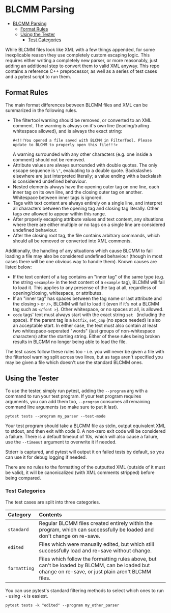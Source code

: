 # BLCMM Parsing

- [BLCMM Parsing](#blcmm-parsing)
  - [Format Rules](#format-rules)
  - [Using the Tester](#using-the-tester)
    - [Test Categories](#test-categories)

While BLCMM files look like XML with a few things appended, for some inexplicable reason they use
completely custom escaping logic. This requires either writing a completely new parser, or more
reasonably, just adding an additional step to convert them to valid XML anyway. This repo contains a
reference C++ preprocessor, as well as a series of test cases and a pytest script to run them.

## Format Rules
The main format differences between BLCMM files and XML can be summarized in the following rules.

- The filtertool warning should be removed, or converted to an XML comment. The warning is always on
  it's own line (leading/trailing whitespace allowed), and is always the exact string:
  ```
  #<!!!You opened a file saved with BLCMM in FilterTool. Please update to BLCMM to properly open this file!!!>
  ```
  A warning surrounded with any other characters (e.g. one inside a comment) should not be removed.
- Attribute values are always surrounded with double quotes. The only escape sequence is `\"`,
  evaluating to a double quote. Backslashes elsewhere are just interpreted literally; a value ending
  with a backslash is considered undefined behaviour.
- Nested elements always have the opening outer tag on one line, each inner tag on its own line,
  and the closing outer tag on another. Whitespace between inner tags is ignored.
- Tags with text content are always entirely on a single line, and interpret all characters between
  the opening tag and closing tag literally. Other tags *are* allowed to appear within this range.
- After properly escaping attribute values and text content, any situations where there are either
  multiple or no tags on a single line are considered undefined behaviour.
- After the closing root tag, the file contains arbitrary commands, which should all be removed or
  converted into XML comments.

Additionally, the handling of any situations which cause BLCMM to fail loading a file may also be
considered undefined behaviour (though in most cases there will be one obvious way to handle them).
Known causes are listed below:
- If the text content of a tag contains an "inner tag" of the same type (e.g. the string `<example>`
  in the text content of a `example` tag), BLCMM will fail to load it. This applies to any presense
  of the tag at all, regardless of opening/closing, whitespace, or attributes.
- If an "inner tag" has spaces between the tag name or last attribute and the closing `>` or `/>`,
  BLCMM will fail to load it (even if it's not a BLCMM tag such as `</font >`). Other whitespace,
  or no spaces at all, is allowed.
- `code` tags' text must always start with the exact string `set ` (including the space). If the
  parent tag is a `hotfix`, `set_cmp` (no space needed) is also an acceptable start. In either
  case, the text must also contain at least two whitespace-seperated "words" (just groups of
  non-whitespace characters) after the starting string. Either of these rules being broken results
  in BLCMM no longer being able to load the file.

The test cases follow these rules too - i.e. you will never be given a file with the filtertool
warning split across two lines, but as tags aren't specified you may be given a file which doesn't
use the standard BLCMM ones.

## Using the Tester
To use the tester, simply run pytest, adding the `--program` arg with a command to run your test
program. If your test program requires arguments, you can add them too, `--program` consumes all
remaining command line arguments (so make sure to put it last).

```
pytest tests --program my_parser --test-mode
```

Your test program should take a BLCMM file as stdin, output equivalent XML to stdout, and then exit
with code 0. A non-zero exit code will be considered a failure. There is a default timeout of 10s,
which will also cause a failure, use the `--timeout` argument to overwrite it if needed.

Stderr is captured, and pytest will output it on failed tests by default, so you can use it for
debug logging if needed.

There are no rules to the formatting of the outputted XML (outside of it must be valid), it will be
canonicalized (with XML comments stripped) before being compared.

### Test Categories
The test cases are split into three categories.

Category     | Contents
:------------|:---------
`standard`   | Regular BLCMM files created entirely within the program, which can successfully be loaded and don't change on re-save.
`edited`     | Files which were manually edited, but which still successfully load and re-save without change.
`formatting` | Files which follow the formatting rules above, but can't be loaded by BLCMM, can be loaded but change on re-save, or just plain aren't BLCMM files.

You can use pytest's standard filtering methods to select which ones to run - using `-k` is easiest.

```
pytest tests -k "edited" --program my_other_parser
```
